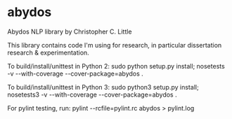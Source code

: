 abydos
======

Abydos NLP library by Christopher C. Little

This library contains code I'm using for research, in particular dissertation research & experimentation.



To build/install/unittest in Python 2:
sudo python setup.py install; nosetests -v --with-coverage --cover-package=abydos .

To build/install/unittest in Python 3:
sudo python3 setup.py install; nosetests3 -v --with-coverage --cover-package=abydos .


For pylint testing, run:
pylint --rcfile=pylint.rc abydos > pylint.log
